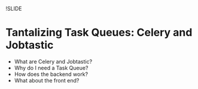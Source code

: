 !SLIDE
# Tantalizing Task Queues: Celery and Jobtastic

* What are Celery and Jobtastic?
* Why do I need a Task Queue?
* How does the backend work?
* What about the front end?
